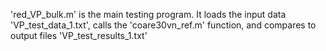 'red_VP_bulk.m' is the main testing program. It loads the input data 'VP_test_data_1.txt', calls the 'coare30vn_ref.m' function, and compares to output files 'VP_test_results_1.txt'

